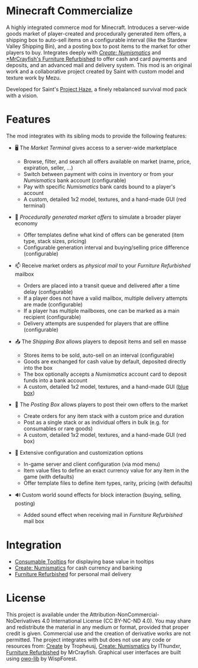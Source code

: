 # Minecraft Commercialize

A highly integrated commerce mod for Minecraft. Introduces a server-wide goods market of player-created and procedurally generated item offers, a shipping box to auto-sell items on a configurable interval (like the Stardew Valley Shipping Bin), and a posting box to post items to the market for other players to buy. Integrates deeply with [*Create: Numismatics*](https://modrinth.com/mod/numismatics) and [*MrCrayfish's Furniture Refurbished](https://www.curseforge.com/minecraft/mc-mods/refurbished-furniture) to offer cash and card payments and deposits, and an advanced mail and delivery system. This mod is an original work and a collaborative project created by Saint with custom model and texture work by Mezu. 

Developed for Saint's [Project Haze](https://haze.blockworlds.io/), a finely rebalanced survival mod pack with a vision.

# Features

The mod integrates with its sibling mods to provide the following features:

- 🖥️ The *Market Terminal* gives access to a server-wide marketplace
	- Browse, filter, and search all offers available on market (name, price, expiration, seller, …)
	- Switch between payment with coins in inventory or from your *Numismatics* bank account (configurable)
	- Pay with specific *Numismatics* bank cards bound to a player's account
	- A custom, detailed 1x2 model, textures, and a hand-made GUI (red terminal)

- 🎲 *Procedurally generated market offers* to simulate a broader player economy
	- Offer templates define what kind of offers can be generated (item type, stack sizes, pricing)
	- Configurable generation interval and buying/selling price difference (configurable)

- 📫 Receive market orders as *physical mail* to your *Furniture Refurbished* mailbox
	- Orders are placed into a transit queue and delivered after a time delay (configurable)
	- If a player does not have a valid mailbox, multiple delivery attempts are made (configurable)
	- If a player has multiple mailboxes, one can be marked as a main recipient (configurable)
	- Delivery attempts are suspended for players that are offline (configurable)

- 📤 The *Shipping Box* allows players to deposit items and sell en masse
	- Stores items to be sold, auto-sell on an interval (configurable)
	- Goods are exchanged for cash value by default, deposited directly into the box
	- The box optionally accepts a *Numismatics* account card to deposit funds into a bank account
	- A custom, detailed 1x2 model, textures, and a hand-made GUI ([blue box](https://www.youtube.com/watch?v=75V4ClJZME4))

- 📌 The *Posting Box* allows players to post their own offers to the market
	- Create orders for any item stack with a custom price and duration
	- Post as a single stack or as individual offers in bulk (e.g. for consumables or rare goods)
	- A custom, detailed 1x2 model, textures, and a hand-made GUI (red box)

- 🧾 Extensive configuration and customization options
	- In-game server and client configuration (via mod menu)
	- Item value files to define an exact currency value for any item in the game (with defaults)
	- Offer template files to define item types, rarity, pricing (with defaults)

- 🔊 Custom world sound effects for block interaction (buying, selling, posting)
	- Added sound effect when receiving mail in *Furniture Refurbished* mail box

# Integration

- [Consumable Tooltips](https://github.com/AugustSaintFreytag/minecraft-consumable-tooltips) for displaying base value in tooltips
- [Create: Numismatics](https://modrinth.com/mod/numismatics) for cash currency and banking
- [Furniture Refurbished](https://www.curseforge.com/minecraft/mc-mods/refurbished-furniture) for personal mail delivery

# License

This project is available under the Attribution-NonCommercial-NoDerivatives 4.0 International License (CC BY-NC-ND 4.0). You may share and redistribute the material in any medium or format, provided that proper credit is given. Commercial use and the creation of derivative works are not permitted. The project integrates with but does not use any code or resources from: [Create](https://modrinth.com/mod/create-fabric) by Tropheusj, [Create: Numismatics](https://modrinth.com/mod/numismatics) by IThundxr, [Furniture Refurbished](https://www.curseforge.com/minecraft/mc-mods/refurbished-furniture) by MrCrayfish. Graphical user interfaces are built using [owo-lib](https://modrinth.com/mod/owo-lib) by WispForest.